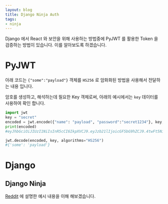 ```yaml
---
layout: blog
title: Django Ninja Auth
tags:
- ninja
---
```


Django 에서 React 와 보안을 위해 사용하는 방법중에 PyJWT 를 활용한 Token 을 검증하는 방법이 있습니다. 이를 알아보도록 하겠습니다.

# PyJWT

아래 코드는 `{"some":"payload"}` 객체를 `HS256` 로 암화화된 방법을 사용해서 전달하는 내용 입니다.

암호를 생성하고, 해석하는데 필요한 Key 객체로써, 아래의 예시에서는 `key` 데이터를 사용하여 확인 합니다.

```python
import jwt
key = "secret"
encoded = jwt.encode({"name": "payload", "password":"secret1234"}, key, algorithm="HS256")
print(encoded)
#eyJhbGciOiJIUzI1NiIsInR5cCI6IkpXVCJ9.eyJzb21lIjoicGF5bG9hZCJ9.4twFt5NiznN84AWoo1d7KO1T_yoc0Z6XOpOVswacPZg

jwt.decode(encoded, key, algorithms="HS256")
#{'some': 'payload'}
```

# Django

## Django Ninja
[Reddit](https://www.reddit.com/r/django/comments/r2tti8/django_ninja_auth_example/) 에 설명한 예시 내용을 이해 해보겠습니다.


